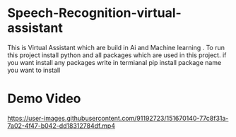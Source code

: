 # Speech-Recognition-virtual-assistant
This is Virtual Assistant which are build in Ai and Machine learning .
To run this project install python and all packages which are used in this project.
if you want install any packages write in termianal pip install package name you want to install
# Demo Video
https://user-images.githubusercontent.com/91192723/151670140-77c8f31a-7a02-4f47-b042-dd18312784df.mp4


